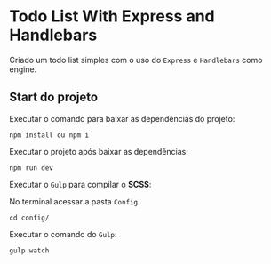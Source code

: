 # Todo List With Express and Handlebars

Criado um todo list simples com o uso do `Express` e `Handlebars` como engine.

## Start do projeto

Executar o comando para baixar as dependências do projeto:

```
npm install ou npm i
```

Executar o projeto após baixar as dependências:

```
npm run dev
```

Executar o `Gulp` para compilar o **SCSS**:

No terminal acessar a pasta `Config`.

```
cd config/
```

Executar o comando do `Gulp`:

```
gulp watch
```